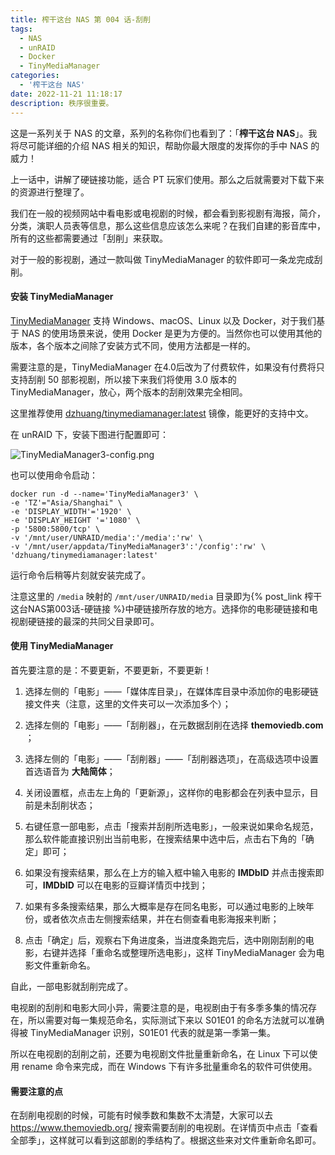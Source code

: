 ```yaml
---
title: 榨干这台 NAS 第 004 话-刮削
tags:
  - NAS
  - unRAID
  - Docker
  - TinyMediaManager
categories:
  - '榨干这台 NAS'
date: 2022-11-21 11:18:17
description: 秩序很重要。
---
```


这是一系列关于 NAS 的文章，系列的名称你们也看到了：「**榨干这台 NAS**」。我将尽可能详细的介绍 NAS 相关的知识，帮助你最大限度的发挥你的手中 NAS 的威力！

<!-- more -->

上一话中，讲解了硬链接功能，适合 PT 玩家们使用。那么之后就需要对下载下来的资源进行整理了。

我们在一般的视频网站中看电影或电视剧的时候，都会看到影视剧有海报，简介，分类，演职人员表等信息，那么这些信息应该怎么来呢？在我们自建的影音库中，所有的这些都需要通过「刮削」来获取。

对于一般的影视剧，通过一款叫做 TinyMediaManager 的软件即可一条龙完成刮削。

#### 安装 TinyMediaManager

[TinyMediaManager](https://www.tinymediamanager.org/) 支持 Windows、macOS、Linux 以及 Docker，对于我们基于 NAS 的使用场景来说，使用 Docker 是更为方便的。当然你也可以使用其他的版本，各个版本之间除了安装方式不同，使用方法都是一样的。

需要注意的是，TinyMediaManager 在4.0后改为了付费软件，如果没有付费将只支持刮削 50 部影视剧，所以接下来我们将使用 3.0 版本的 TinyMediaManager，放心，两个版本的刮削效果完全相同。

这里推荐使用 [dzhuang/tinymediamanager:latest](https://hub.docker.com/r/dzhuang/tinymediamanager) 镜像，能更好的支持中文。

在 unRAID 下，安装下图进行配置即可：

![TinyMediaManager3-config.png](https://cdn.jsdelivr.net/gh/AemonCao/AemonCao.github.io@source/source/_posts/榨干这台NAS第004话-刮削/TinyMediaManager3-config.png)

也可以使用命令启动：

```shell
docker run -d --name='TinyMediaManager3' \
-e 'TZ'="Asia/Shanghai" \
-e 'DISPLAY_WIDTH'='1920' \
-e 'DISPLAY_HEIGHT '='1080' \
-p '5800:5800/tcp' \
-v '/mnt/user/UNRAID/media':'/media':'rw' \
-v '/mnt/user/appdata/TinyMediaManager3':'/config':'rw' \
'dzhuang/tinymediamanager:latest'
```

运行命令后稍等片刻就安装完成了。

注意这里的 `/media` 映射的 `/mnt/user/UNRAID/media` 目录即为{% post_link 榨干这台NAS第003话-硬链接 %}中硬链接所存放的地方。选择你的电影硬链接和电视剧硬链接的最深的共同父目录即可。

#### 使用 TinyMediaManager

首先要注意的是：不要更新，不要更新，不要更新！

1. 选择左侧的「电影」——「媒体库目录」，在媒体库目录中添加你的电影硬链接文件夹（注意，这里的文件夹可以一次添加多个）；

2. 选择左侧的「电影」——「刮削器」，在元数据刮削在选择 **themoviedb.com** ；

3. 选择左侧的「电影」——「刮削器」——「刮削器选项」，在高级选项中设置首选语音为 **大陆简体**；

4. 关闭设置框，点击左上角的「更新源」，这样你的电影都会在列表中显示，目前是未刮削状态；

5. 右键任意一部电影，点击「搜索并刮削所选电影」，一般来说如果命名规范，那么软件能直接识别出当前电影，在搜索结果中选中后，点击右下角的「确定」即可；

6. 如果没有搜索结果，那么在上方的输入框中输入电影的 **IMDbID** 并点击搜索即可，**IMDbID** 可以在电影的豆瓣详情页中找到；

7. 如果有多条搜索结果，那么大概率是存在同名电影，可以通过电影的上映年份，或者依次点击左侧搜索结果，并在右侧查看电影海报来判断；

8. 点击「确定」后，观察右下角进度条，当进度条跑完后，选中刚刚刮削的电影，右键并选择「重命名或整理所选电影」，这样 TinyMediaManager 会为电影文件重新命名。

自此，一部电影就刮削完成了。

电视剧的刮削和电影大同小异，需要注意的是，电视剧由于有多季多集的情况存在，所以需要对每一集规范命名，实际测试下来以 S01E01 的命名方法就可以准确得被 TinyMediaManager 识别，S01E01 代表的就是第一季第一集。

所以在电视剧的刮削之前，还要为电视剧文件批量重新命名，在 Linux 下可以使用 rename 命令来完成，而在 Windows 下有许多批量重命名的软件可供使用。

#### 需要注意的点

在刮削电视剧的时候，可能有时候季数和集数不太清楚，大家可以去 <https://www.themoviedb.org/> 搜索需要刮削的电视剧。在详情页中点击「查看全部季」，这样就可以看到这部剧的季结构了。根据这些来对文件重新命名即可。
